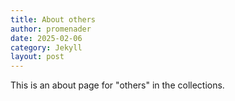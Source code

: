 ```yaml
---
title: About others
author: promenader
date: 2025-02-06
category: Jekyll
layout: post
---
```


This is an about page for "others" in the collections.
